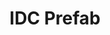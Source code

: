 ---
title: IDC Prefab
position: 1.0
type: ""
description: Adding the IDC to your scene

content_markdown: |-
  The IDC prefab, found in 'Ingame Developer Console/Prefabs/IDCCanvas', contains the IDC UI and settings.
  You can toggle the IDC console window by using the BackQuote key (`). If you want to only show the input field,
  without the log area, then you can use LeftShift + BackQuote.

  You can not use the IDC unless you add the IDC prefab to your scene.
  {: .warning }

---